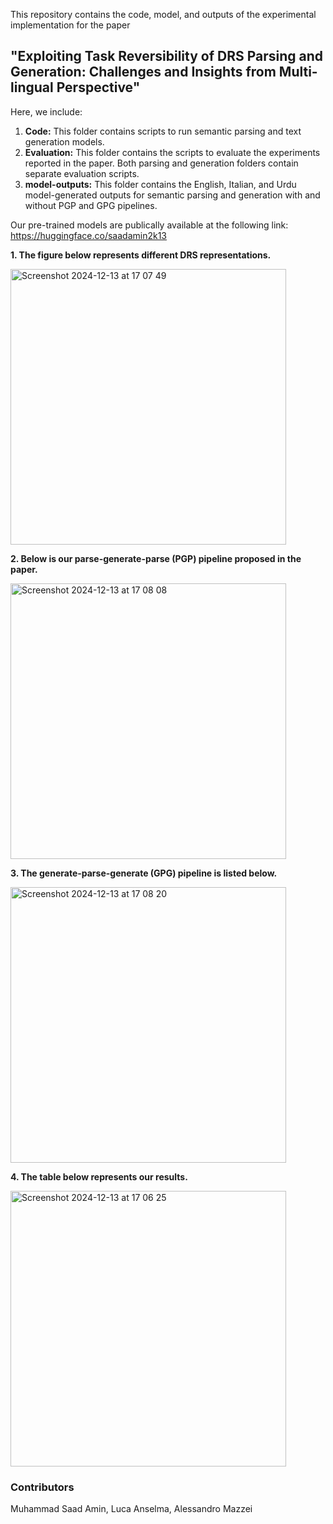 This repository contains the code, model, and outputs of the experimental implementation for the paper 
## "Exploiting Task Reversibility of DRS Parsing and Generation: Challenges and Insights from Multi-lingual Perspective"

Here, we include:

1. **Code:** This folder contains scripts to run semantic parsing and text generation models. 
2. **Evaluation:** This folder contains the scripts to evaluate the experiments reported in the paper. Both parsing and generation folders contain separate evaluation scripts.
3. **model-outputs:** This folder contains the English, Italian, and Urdu model-generated outputs for semantic parsing and generation with and without PGP and GPG pipelines.

Our pre-trained models are publically available at the following link: https://huggingface.co/saadamin2k13


**1. The figure below represents different DRS representations.**

<img width="441" alt="Screenshot 2024-12-13 at 17 07 49" src="https://github.com/user-attachments/assets/13769e53-3d1e-4a1f-89fa-5467a3c2bc6f" />


**2. Below is our parse-generate-parse (PGP) pipeline proposed in the paper.**

<img width="441" alt="Screenshot 2024-12-13 at 17 08 08" src="https://github.com/user-attachments/assets/596af74b-5446-415f-b2ee-651b4fd4a720" />



**3. The generate-parse-generate (GPG) pipeline is listed below.**

<img width="441" alt="Screenshot 2024-12-13 at 17 08 20" src="https://github.com/user-attachments/assets/33872b4f-6fcf-4f25-84eb-d18d87b19c27" />


**4. The table below represents our results.**

<img width="441" alt="Screenshot 2024-12-13 at 17 06 25" src="https://github.com/user-attachments/assets/984ab21a-9b4b-4956-b8f1-2c7268d5b69d" />


### Contributors
Muhammad Saad Amin, Luca Anselma, Alessandro Mazzei

